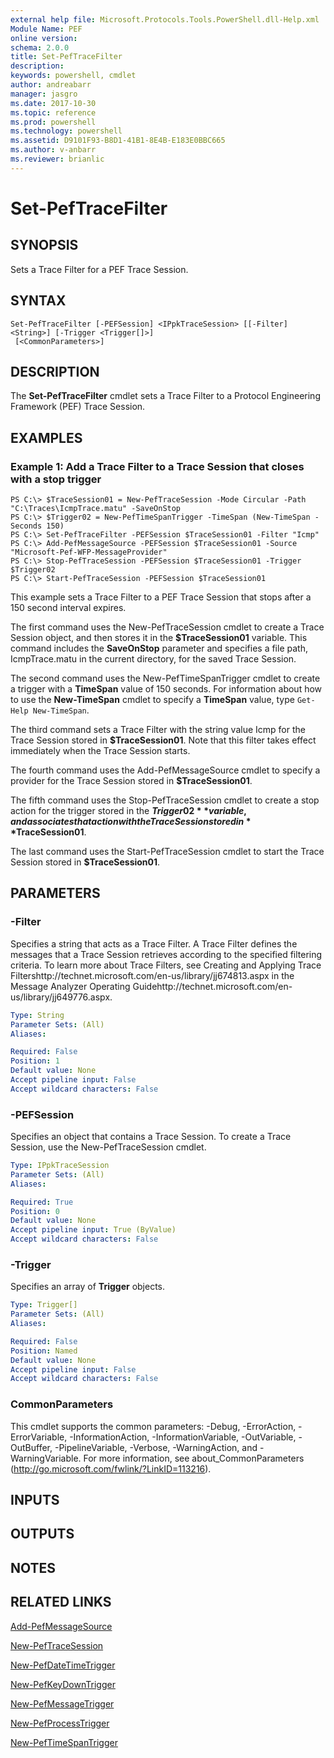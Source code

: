 ```yaml
---
external help file: Microsoft.Protocols.Tools.PowerShell.dll-Help.xml
Module Name: PEF
online version: 
schema: 2.0.0
title: Set-PefTraceFilter
description: 
keywords: powershell, cmdlet
author: andreabarr
manager: jasgro
ms.date: 2017-10-30
ms.topic: reference
ms.prod: powershell
ms.technology: powershell
ms.assetid: D9101F93-B8D1-41B1-8E4B-E183E0BBC665
ms.author: v-anbarr
ms.reviewer: brianlic
---
```


# Set-PefTraceFilter

## SYNOPSIS
Sets a Trace Filter for a PEF Trace Session.

## SYNTAX

```
Set-PefTraceFilter [-PEFSession] <IPpkTraceSession> [[-Filter] <String>] [-Trigger <Trigger[]>]
 [<CommonParameters>]
```

## DESCRIPTION
The **Set-PefTraceFilter** cmdlet sets a Trace Filter to a Protocol Engineering Framework (PEF) Trace Session.

## EXAMPLES

### Example 1: Add a Trace Filter to a Trace Session that closes with a stop trigger
```
PS C:\> $TraceSession01 = New-PefTraceSession -Mode Circular -Path "C:\Traces\IcmpTrace.matu" -SaveOnStop
PS C:\> $Trigger02 = New-PefTimeSpanTrigger -TimeSpan (New-TimeSpan -Seconds 150)
PS C:\> Set-PefTraceFilter -PEFSession $TraceSession01 -Filter "Icmp"
PS C:\> Add-PefMessageSource -PEFSession $TraceSession01 -Source "Microsoft-Pef-WFP-MessageProvider"
PS C:\> Stop-PefTraceSession -PEFSession $TraceSession01 -Trigger $Trigger02
PS C:\> Start-PefTraceSession -PEFSession $TraceSession01
```

This example sets a Trace Filter to a PEF Trace Session that stops after a 150 second interval expires.

The first command uses the New-PefTraceSession cmdlet to create a Trace Session object, and then stores it in the **$TraceSession01** variable.
This command includes the **SaveOnStop** parameter and specifies a file path, IcmpTrace.matu in the current directory, for the saved Trace Session.

The second command uses the New-PefTimeSpanTrigger cmdlet to create a trigger with a **TimeSpan** value of 150 seconds.
For information about how to use the **New-TimeSpan** cmdlet to specify a **TimeSpan** value, type `Get-Help New-TimeSpan`.

The third command sets a Trace Filter with the string value Icmp for the Trace Session stored in **$TraceSession01**.
Note that this filter takes effect immediately when the Trace Session starts.

The fourth command uses the Add-PefMessageSource cmdlet to specify a provider for the Trace Session stored in **$TraceSession01**.

The fifth command uses the Stop-PefTraceSession cmdlet to create a stop action for the trigger stored in the **$Trigger02** variable, and associates that action with the Trace Session stored in **$TraceSession01**.

The last command uses the Start-PefTraceSession cmdlet to start the Trace Session stored in **$TraceSession01**.

## PARAMETERS

### -Filter
Specifies a string that acts as a Trace Filter.
A Trace Filter defines the messages that a Trace Session retrieves according to the specified filtering criteria.
To learn more about Trace Filters, see Creating and Applying Trace Filtershttp://technet.microsoft.com/en-us/library/jj674813.aspx in the Message Analyzer Operating Guidehttp://technet.microsoft.com/en-us/library/jj649776.aspx.

```yaml
Type: String
Parameter Sets: (All)
Aliases: 

Required: False
Position: 1
Default value: None
Accept pipeline input: False
Accept wildcard characters: False
```

### -PEFSession
Specifies an object that contains a Trace Session.
To create a Trace Session, use the New-PefTraceSession cmdlet.

```yaml
Type: IPpkTraceSession
Parameter Sets: (All)
Aliases: 

Required: True
Position: 0
Default value: None
Accept pipeline input: True (ByValue)
Accept wildcard characters: False
```

### -Trigger
Specifies an array of **Trigger** objects.

```yaml
Type: Trigger[]
Parameter Sets: (All)
Aliases: 

Required: False
Position: Named
Default value: None
Accept pipeline input: False
Accept wildcard characters: False
```

### CommonParameters
This cmdlet supports the common parameters: -Debug, -ErrorAction, -ErrorVariable, -InformationAction, -InformationVariable, -OutVariable, -OutBuffer, -PipelineVariable, -Verbose, -WarningAction, and -WarningVariable. For more information, see about_CommonParameters (http://go.microsoft.com/fwlink/?LinkID=113216).

## INPUTS

## OUTPUTS

## NOTES

## RELATED LINKS

[Add-PefMessageSource](./Add-PefMessageSource.md)

[New-PefTraceSession](./New-PefTraceSession.md)

[New-PefDateTimeTrigger](./New-PefDateTimeTrigger.md)

[New-PefKeyDownTrigger](./New-PefKeyDownTrigger.md)

[New-PefMessageTrigger](./New-PefMessageTrigger.md)

[New-PefProcessTrigger](./New-PefProcessTrigger.md)

[New-PefTimeSpanTrigger](./New-PefTimeSpanTrigger.md)

